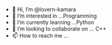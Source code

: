 - 👋 Hi, I’m @lovern-kamara
- 👀 I’m interested in ...Programming 
- 🌱 I’m currently learning ...Python
- 💞️ I’m looking to collaborate on ... C++
- 📫 How to reach me ...

<!---
lovern-kamara/lovern-kamara is a ✨ special ✨ repository because its `README.md` (this file) appears on your GitHub profile.
You can click the Preview link to take a look at your changes.
--->
